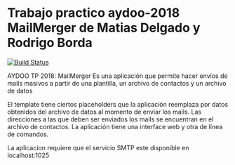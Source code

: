 Trabajo practico aydoo-2018 MailMerger de Matias Delgado y Rodrigo Borda
===========================
[![Build Status](https://travis-ci.org/Matuchinn/tp-aydoo-2018.svg?branch=master)](https://travis-ci.org/Matuchinn/tp-aydoo-2018)


AYDOO TP 2018: MailMerger
Es una aplicación que permite hacer envíos de mails masivos a partir de una plantilla, un archivo de contactos  y un archivo de datos

El template tiene ciertos placeholders que la aplicación reemplaza por datos obtenidos del archivo de datos al momento de enviar los mails.
Las direcciones a las que deben ser enviados los mails se encuentran en el archivo de contactos.
La aplicación tiene una interface web y otra de línea de comandos.



La aplicacion requiere que el servicio SMTP este disponible en localhost:1025
